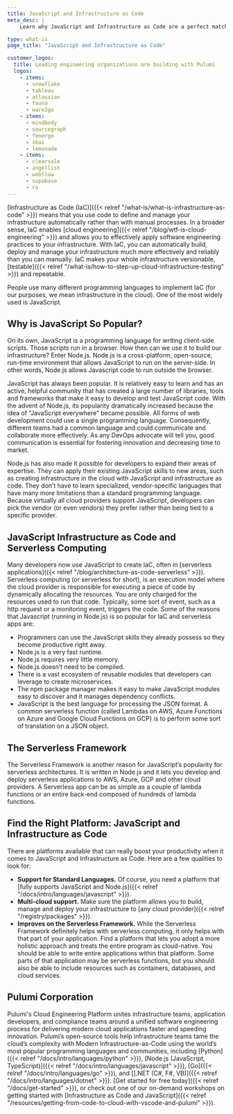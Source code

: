 ```yaml
---
title: JavaScript and Infrastructure as Code
meta_desc: |
    Learn why JavaScript and Infrastructure as Code are a perfect match for creating versionable, testable and repeatable infrastructure.

type: what-is
page_title: "JavaScript and Infrastructure as Code"

customer_logos:
  title: Leading engineering organizations are building with Pulumi
  logos:
    - items:
      - snowflake
      - tableau
      - atlassian
      - fauna
      - ware2go
    - items:
      - mindbody
      - sourcegraph
      - fenergo
      - skai
      - lemonade
    - items:
      - clearsale
      - angellist
      - webflow
      - supabase
      - ro
---
```


[Infrastructure as Code (IaC)]({{< relref "/what-is/what-is-infrastructure-as-code" >}}) means that you use code to define and manage your infrastructure automatically rather than with manual processes. In a broader sense, IaC enables [cloud engineering]({{< relref "/blog/wtf-is-cloud-engineering" >}}) and allows you to effectively apply software engineering practices to your infrastructure. With IaC, you can automatically build, deploy and manage your infrastructure much more effectively and reliably than you can manually. IaC makes your whole infrastructure versionable, [testable]({{< relref "/what-is/how-to-step-up-cloud-infrastructure-testing" >}}) and repeatable.

People use many different programming languages to implement IaC (for our purposes, we mean infrastructure in the cloud). One of the most widely used is JavaScript.

## Why is JavaScript So Popular?

On its own, JavaScript is a programming language for writing client-side scripts. Those scripts run in a browser. How then can we use it to build our infrastructure? Enter Node.js. Node.js is a cross-platform, open-source, run-time environment that allows JavaScript to run on the server-side. In other words, Node.js allows Javascript code to run outside the browser.

JavaScript has always been popular. It is relatively easy to learn and has an active, helpful community that has created a large number of libraries, tools and frameworks that make it easy to develop and test JavaScript code. With the advent of Node.js, its popularity dramatically increased because the idea of “JavaScript everywhere” became possible. All forms of web development could use a single programming language. Consequently, different teams had a common language and could communicate and collaborate more effectively. As any DevOps advocate will tell you, good communication is essential for fostering innovation and decreasing time to market.

Node.js has also made it possible for developers to expand their areas of expertise. They can apply their existing JavaScript skills to new areas, such as creating infrastructure in the cloud with JavaScript and infrastructure as code. They don’t have to learn specialized, vendor-specific languages that have many more limitations than a standard programming language. Because virtually all cloud providers support JavaScript, developers can pick the vendor (or even vendors) they prefer rather than being tied to a specific provider.

## JavaScript Infrastructure as Code and Serverless Computing

Many developers now use JavaScript to create IaC, often in [serverless applications]({{< relref "/blog/architecture-as-code-serverless" >}}). Serverless computing (or serverless for short), is an execution model where the cloud provider is responsible for executing a piece of code by dynamically allocating the resources. You are only charged for the resources used to run that code. Typically, some sort of event, such as a http request or a monitoring event, triggers the code. Some of the reasons that Javascript (running in Node.js) is so popular for IaC and serverless apps are:

- Programmers can use the JavaScript skills they already possess so they become productive right away.
- Node.js is a very fast runtime.
- Node.js requires very little memory.
- Node.js doesn’t need to be compiled.
- There is a vast ecosystem of reusable modules that developers can leverage to create microservices.
- The npm package manager makes it easy to make JavaScript modules easy to discover and it manages dependency conflicts.
- JavaScript is the best language for processing the JSON format. A common serverless function (called Lambdas on AWS, Azure Functions on Azure and Google Cloud Functions on GCP) is to perform some sort of translation on a JSON object.

## The Serverless Framework

The Serverless Framework is another reason for JavaScript’s popularity for serverless architectures. It is written in Node.js and it lets you develop and deploy serverless applications to AWS, Azure, GCP and other cloud providers. A Serverless app can be as simple as a couple of lambda functions or an entire back-end composed of hundreds of lambda functions.

## Find the Right Platform: JavaScript and Infrastructure as Code

There are platforms available that can really boost your productivity when it comes to JavaScript and Infrastructure as Code. Here are a few qualities to look for:

- **Support for Standard Languages.** Of course, you need a platform that [fully supports JavaScript and Node.js]({{< relref "/docs/intro/languages/javascript" >}}).
- **Multi-cloud support.** Make sure the platform allows you to build, manage and deploy your infrastructure to [any cloud provider]({{< relref "/registry/packages" >}}).
- **Improves on the Serverless Framework.** While the Serverless Framework definitely helps with serverless computing, it only helps with that part of your application. Find a platform that lets you adopt a more holistic approach and treats the entire program as cloud-native. You should be able to write entire applications within that platform. Some parts of that application may be serverless functions, but you should also be able to include resources such as containers, databases, and cloud services.

## Pulumi Corporation

Pulumi's Cloud Engineering Platform unites infrastructure teams, application developers, and compliance teams around a unified software engineering process for delivering modern cloud applications faster and speeding innovation. Pulumi’s open-source tools help infrastructure teams tame the cloud’s complexity with Modern Infrastructure-as-Code using the world’s most popular programming languages and communities, including [Python]({{< relref "/docs/intro/languages/python" >}}), [Node.js (JavaScript, TypeScript)]({{< relref "/docs/intro/languages/javascript" >}}), [Go]({{< relref "/docs/intro/languages/go" >}}), and [].NET (C#, F#, VB)]({{< relref "/docs/intro/languages/dotnet" >}}). [Get started for free today]({{< relref "/docs/get-started" >}}), or check out one of our on-demand workshops on getting started with [Infrastructure as Code and JavaScript]({{< relref "/resources/getting-from-code-to-cloud-with-vscode-and-pulumi" >}}).
